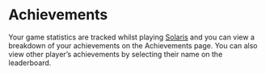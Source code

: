 # Achievements

Your game statistics are tracked whilst playing [Solaris](https://solaris.games) and you can view a breakdown of your achievements on the Achievements page. You can also view other player’s achievements by selecting their name on the leaderboard.
